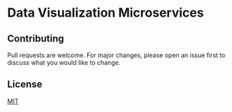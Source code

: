 # Data Visualization Microservices

## Contributing
Pull requests are welcome. For major changes, please open an issue first to discuss what you would like to change.


## License
[MIT](https://github.com/lyes-s/data-visualization/blob/master/LICENSE.md)
